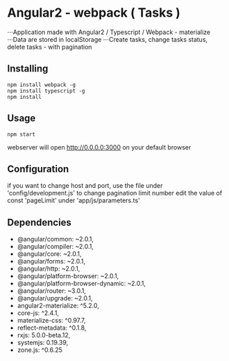 # Angular2 - webpack ( Tasks )

⋅⋅⋅Application made with Angular2 / Typescript / Webpack - materialize
⋅⋅⋅Data are stored in localStorage
⋅⋅⋅Create tasks, change tasks status, delete tasks - with pagination

## Installing

```
npm install webpack -g
npm install typescript -g
npm install
```

## Usage

```
npm start
```

webserver will open http://0.0.0.0:3000 on your default browser

## Configuration
if you want to change host and port, use the file under 'config/development.js'
to change pagination limit number edit the value of const 'pageLimit' under 'app/js/parameters.ts'

## Dependencies

* @angular/common: ~2.0.1,
* @angular/compiler: ~2.0.1,
* @angular/core: ~2.0.1,
* @angular/forms: ~2.0.1,
* @angular/http: ~2.0.1,
* @angular/platform-browser: ~2.0.1,
* @angular/platform-browser-dynamic: ~2.0.1,
* @angular/router: ~3.0.1,
* @angular/upgrade: ~2.0.1,
* angular2-materialize: ^5.2.0,
* core-js: ^2.4.1,
* materialize-css: ^0.97.7,
* reflect-metadata: ^0.1.8,
* rxjs: 5.0.0-beta.12,
* systemjs: 0.19.39,
* zone.js: ^0.6.25
